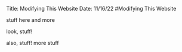 Title: Modifying This Website
Date: 11/16/22
#Modifying This Website

stuff here and more

look, stuff!

also, stuff!  more stuff